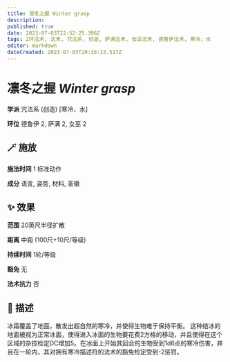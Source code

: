 ```yaml
---
title: 凛冬之握 Winter grasp
description: 
published: true
date: 2023-07-03T22:52:25.396Z
tags: 2环法术, 法术, 咒法系, 创造, 萨满法术, 女巫法术, 德鲁伊法术, 寒冷，水
editor: markdown
dateCreated: 2023-07-03T20:38:23.517Z
---
```


# **凛冬之握** *Winter grasp*

**学派** 咒法系 (创造) \[寒冷，水\] 

**环位** 德鲁伊 2, 萨满 2, 女巫 2

## 🪄 施放

**施法时间** 1 标准动作

**成分** 语言, 姿势, 材料, 圣徽

## ✨ 效果  

**范围** 20英尺半径扩散

**距离** 中距 (100尺+10尺/等级)  

**持续时间** 1轮/等级 

**豁免** 无

**法术抗力** 否

## 📖 描述

冰霜覆盖了地面，散发出超自然的寒冷，并使得生物难于保持平衡。 这种结冰的地面被视为正常冰面，使得进入冰面的生物要花费2方格的移动，并且使得在这个区域的杂技检定DC增加5。在冰面上开始其回合的生物受到1d6点的寒冷伤害，并且在一轮内，其对拥有寒冷描述符的法术的豁免检定受到-2惩罚。
    